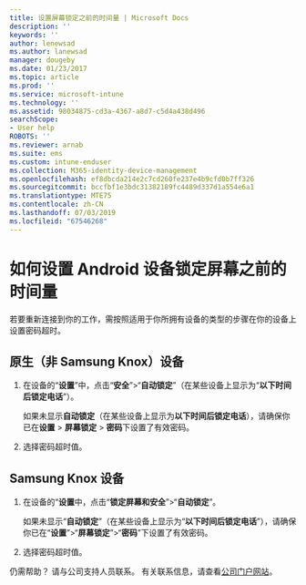 ```yaml
---
title: 设置屏幕锁定之前的时间量 | Microsoft Docs
description: ''
keywords: ''
author: lenewsad
ms.author: lanewsad
manager: dougeby
ms.date: 01/23/2017
ms.topic: article
ms.prod: ''
ms.service: microsoft-intune
ms.technology: ''
ms.assetid: 98034875-cd3a-4367-a8d7-c5d4a438d496
searchScope:
- User help
ROBOTS: ''
ms.reviewer: arnab
ms.suite: ems
ms.custom: intune-enduser
ms.collection: M365-identity-device-management
ms.openlocfilehash: ef8dbcda214e2c7cd260fe237e4b9cfd0b7ff326
ms.sourcegitcommit: bccfbf1e3bdc31382189fc4489d337d1a554e6a1
ms.translationtype: MTE75
ms.contentlocale: zh-CN
ms.lasthandoff: 07/03/2019
ms.locfileid: "67546268"
---
```

# <a name="how-to-set-the-amount-of-time-before-your-android-device-locks-its-screen"></a>如何设置 Android 设备锁定屏幕之前的时间量

若要重新连接到你的工作，需按照适用于你所拥有设备的类型的步骤在你的设备上设置密码超时。

## <a name="native-non-samsung-knox-device"></a>原生（非 Samsung Knox）设备

1. 在设备的“**设置**”中，点击“**安全**”&gt;“**自动锁定**”（在某些设备上显示为“**以下时间后锁定电话**”）。

    如果未显示**自动锁定**（在某些设备上显示为**以下时间后锁定电话**），请确保你已在**设置** &gt; **屏幕锁定** &gt; **密码**下设置了有效密码。

2. 选择密码超时值。

## <a name="samsung-knox-device"></a>Samsung Knox 设备

1. 在设备的“**设置**中，点击“**锁定屏幕和安全**”&gt;“**自动锁定**”。

    如果未显示“**自动锁定**”（在某些设备上显示为“**以下时间后锁定电话**”），请确保你已在“**设置**”&gt;“**屏幕锁定**”&gt;“**密码**”下设置了有效密码。

2. 选择密码超时值。

仍需帮助？ 请与公司支持人员联系。 有关联系信息，请查看[公司门户网站](https://go.microsoft.com/fwlink/?linkid=2010980)。
